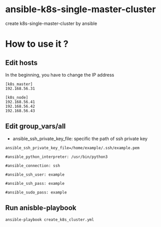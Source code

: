 # ansible-k8s-single-master-cluster
create k8s-single-master-cluster by ansible

# How to use it ?
## Edit hosts
In the beginning, you have to change the IP address
```
[k8s_master]
192.168.56.31

[k8s_node]
192.168.56.41
192.168.56.42
192.168.56.43
```

## Edit group_vars/all
- ansible_ssh_private_key_file: specific the path of ssh private key
```
ansible_ssh_private_key_file=/home/example/.ssh/example.pem
  
#ansible_python_interpreter: /usr/bin/python3

#ansible_connection: ssh

#ansible_ssh_user: example

#ansible_ssh_pass: example

#ansible_sudo_pass: example
```

## Run anisble-playbook
```
ansible-playbook create_k8s_cluster.yml
```
